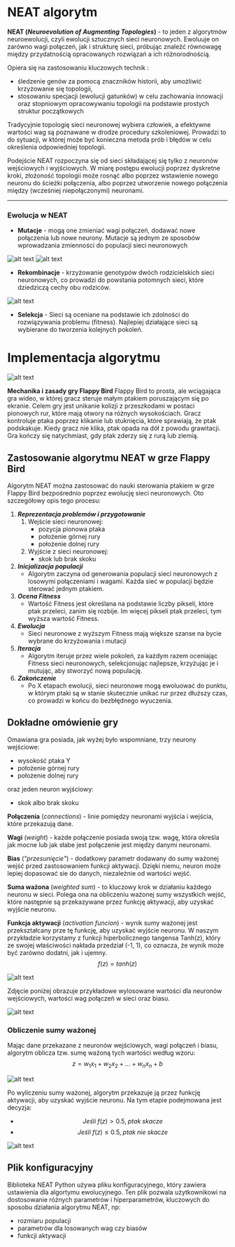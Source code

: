 # NEAT algorytm
**NEAT (*Neuroevolution of Augmenting Topologies*)** - to jeden z algorytmów neuroewolucji, czyli ewolucji sztucznych sieci neuronowych. Ewoluuje on zarówno wagi połączeń, jak i strukturę sieci, próbując znaleźć równowagę między przydatnością opracowanych rozwiązań a ich różnorodnością.

Opiera się na zastosowaniu kluczowych technik :
 - śledzenie genów za pomocą znaczników historii, aby umożliwić krzyżowanie się topologii,
 - stosowaniu specjacji (ewolucji gatunków) w celu zachowania innowacji oraz stopniowym opracowywaniu topologii na podstawie prostych struktur początkowych

Tradycyjnie topologię sieci neuronowej wybiera człowiek, a efektywne wartości wag są poznawane w drodze procedury szkoleniowej. Prowadzi to do sytuacji, w której może być konieczna metoda prób i błędów w celu określenia odpowiedniej topologii. 

Podejście NEAT rozpoczyna się od sieci składającej się tylko z neuronów wejściowych i wyjściowych. W miarę postępu ewolucji poprzez dyskretne kroki, złożoność topologii może rosnąć albo poprzez wstawienie nowego neuronu do ścieżki połączenia, albo poprzez utworzenie nowego połączenia między (wcześniej niepołączonymi) neuronami.
***
### Ewolucja w NEAT
+ **Mutacje** - mogą one zmieniać wagi połączeń, dodawać nowe połączenia lub nowe neurony. Mutacje są jednym ze sposobów wprowadzania zmienności do populacji sieci neuronowych

![alt text](im1.png)
![alt text](<im2.png>)

- **Rekombinacje** - krzyżowanie genotypów dwóch rodzicielskich sieci neuronowych, co prowadzi do powstania potomnych sieci, które dziedziczą cechy obu rodziców.

![alt text](<im3.png>)

- **Selekcja** - Sieci są oceniane na podstawie ich zdolności do rozwiązywania problemu (fitness). Najlepiej działające sieci są wybierane do tworzenia kolejnych pokoleń.

# Implementacja algorytmu

![alt text](<im4.png>)

**Mechanika i zasady gry Flappy Bird**
Flappy Bird to prosta, ale wciągająca gra wideo, w której gracz steruje małym ptakiem poruszającym się po ekranie. Celem gry jest unikanie kolizji z przeszkodami w postaci pionowych rur, które mają otwory na różnych wysokościach. Gracz kontroluje ptaka poprzez klikanie lub stuknięcia, które sprawiają, że ptak podskakuje. Kiedy gracz nie klika, ptak opada na dół z powodu grawitacji. Gra kończy się natychmiast, gdy ptak zderzy się z rurą lub ziemią.

## Zastosowanie algorytmu NEAT w grze Flappy Bird

Algorytm NEAT można zastosować do nauki sterowania ptakiem w grze Flappy Bird bezpośrednio poprzez ewolucję sieci neuronowych. Oto szczegółowy opis tego procesu:

1. **_Reprezentacja problemów i przygotowanie_**
   1. Wejście sieci neuronowej:
	   - pozycja pionowa ptaka
	   - położenie górnej rury
	   - położenie dolnej rury
   2. Wyjście z sieci neuronowej:
	   - skok lub brak skoku
2. **_Inicjalizacja populacji_**
	- Algorytm zaczyna od generowania populacji sieci neuronowych z losowymi połączeniami i wagami. Każda sieć w populacji będzie sterować jednym ptakiem.
3. **_Ocena Fitness_**
	- Wartość Fitness jest określana na podstawie liczby pikseli, które ptak przeleci, zanim się rozbije. Im więcej pikseli ptak przeleci, tym wyższa wartość Fitness.
4. **_Ewolucja_**
	- Sieci neuronowe z wyższym Fitness mają większe szanse na bycie wybrane do krzyżowania i mutacji
5. **_Iteracja_**
	- Algorytm iteruje przez wiele pokoleń, za każdym razem oceniając Fitness sieci neuronowych, selekcjonując najlepsze, krzyżując je i mutując, aby stworzyć nową populację. 
6. **_Zakończenie_**
	- Po X etapach ewolucji, sieci neuronowe mogą ewoluować do punktu, w którym ptaki są w stanie skutecznie unikać rur przez dłuższy czas, co prowadzi w końcu do bezbłędnego wyuczenia.

## Dokładne omówienie gry

Omawiana gra posiada, jak wyżej było wspomniane, trzy neurony wejściowe:

- wysokość ptaka Y
- położenie górnej rury
- położenie dolnej rury

oraz jeden neuron wyjściowy: 

- skok albo brak skoku

**Połączenia** (*connections*) - linie pomiędzy neuronami wyjścia i wejścia, które przekazują dane.

**Wagi** (*weight*) - każde połączenie posiada swoją tzw. wagę, która określa jak mocne lub jak słabe jest połączenie jest między danymi neuronami.

**Bias** (*"przesunięcie"*) - dodatkowy parametr dodawany do sumy ważonej wejść przed zastosowaniem funkcji aktywacji. Dzięki niemu, neuron może lepiej dopasować sie do danych, niezależnie od wartości wejść.

**Suma ważona** (*weighted sum*) - to kluczowy krok w działaniu każdego neuronu w sieci. Polega ona na obliczeniu ważonej sumy wszystkich wejść, które następnie są przekazywane przez funkcję aktywacji, aby uzyskać wyjście neuronu.

**Funkcja aktywacji** (*activation funcion*) - wynik sumy ważonej jest przekształcany prze tę funkcję, aby uzyskać wyjście neuronu. W naszym przykładzie korzystamy z funkcji hiperbolicznego tangensa Tanh(z), który ze swojej właściwości nakłada przedział (-1, 1), co oznacza, że wynik może być zarówno dodatni, jak i ujemny.
$$f(z) = tanh(z)$$

![alt text](im5.png)

Zdjęcie poniżej obrazuje przykładowe wylosowane wartości dla neuronów wejściowych, wartości wag połączeń w sieci oraz biasu.

![alt text](im6.jpg)

### Obliczenie sumy ważonej

Mając dane przekazane z neuronów wejściowych, wagi połączeń i biasu, algorytm oblicza tzw. sumę ważoną tych wartości według wzoru:
$$z = w_{1}x_{1}+w_{2}x_{2}+...+w_{n}x_{n}+b$$


![alt text](im7.png)

Po wyliczeniu sumy ważonej, algorytm przekazuje ją przez funkcję aktywacji, aby uzyskać wyjście neuronu. Na tym etapie podejmowana jest decyzja:
-  $$Jeśli\;f(z) > 0.5,\;ptak \;skacze$$
-  $$Jeśli\;f(z) \leq 0.5,\;ptak \;nie\;skacze$$

![alt text](im8.png)

## Plik konfiguracyjny

Biblioteka NEAT Python używa pliku konfiguracyjnego, który zawiera ustawienia dla algortymu ewolucyjnego. Ten plik pozwala użytkownikowi na dostosowanie różnych parametrów i hiperparametrów, kluczowych do sposobu działania algorytmu NEAT, np:
- rozmiaru populacji 
- parametrów dla losowanych wag czy biasów
- funkcji aktywacji
